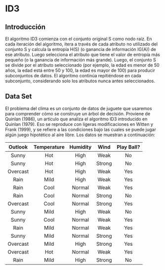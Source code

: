# ID3

## Introducción

El algoritmo ID3 comienza con el conjunto original S como nodo raíz. En cada iteración del algoritmo, itera a través de cada atributo no utilizado del conjunto S y calcula la entropía H(S) (o ganancia de información IG(A)) de ese atributo. Luego selecciona el atributo que tiene el valor de entropía más pequeño (o la ganancia de información más grande). Luego, el conjunto S se divide por el atributo seleccionado (por ejemplo, la edad es menor de 50 años, la edad está entre 50 y 100, la edad es mayor de 100) para producir subconjuntos de datos. El algoritmo continúa repitiéndose en cada subconjunto, considerando solo los atributos nunca antes seleccionados.

## Data Set

El problema del clima es un conjunto de datos de juguete que usaremos para comprender cómo se construye un árbol de decisión. Proviene de Quinlan (1986), un artículo que analiza el algoritmo ID3 introducido en Quinlan (1979). Eso
se reproduce con ligeras modificaciones en Witten y Frank (1999), y se refiere a las condiciones bajo las cuales se puede jugar algún juego hipotético al aire libre. Los datos se muestran a continuación:

| Outlook | Temperature | Humidity |  Wind  | Play Ball? |
|:-------:|:-----------:|:--------:|:------:|:----------:|
|Sunny    | Hot         | High     | Weak   | No         |
|Sunny    | Hot         | High     | Strong | No         |
|Overcast | Hot         | High     | Weak   | Yes        |
|Rain     | Mild        | High     | Weak   | Yes        |
|Rain     | Cool        | Normal   | Weak   | Yes        |
|Rain     | Cool        | Normal   | Strong | No         |
|Overcast | Cool        | Normal   | Strong | Yes        |
|Sunny    | Mild        | High     | Weak   | No         |
|Sunny    | Cool        | Normal   | Weak   | Yes        |
|Rain     | Mild        | Normal   | Weak   | Yes        |
|Sunny    | Mild        | Normal   | Strong | Yes        |
|Overcast | Mild        | High     | Strong | Yes        |
|Overcast | Hot         | Normal   | Weak   | Yes        |
|Rain     | Mild        | High     | Strong | No         |

